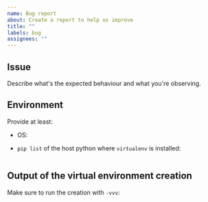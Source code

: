 ```yaml
---
name: Bug report
about: Create a report to help us improve
title: ""
labels: bug
assignees: ""
---
```


## Issue

Describe what's the expected behaviour and what you're observing.

## Environment

Provide at least:

- OS:
- `pip list` of the host python where `virtualenv` is installed:

  ```console

  ```

## Output of the virtual environment creation

Make sure to run the creation with `-vvv`:

```console

```
